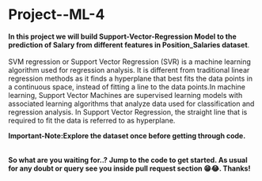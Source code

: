 # Project--ML-4

<table>

  **In this project we will build Support-Vector-Regression Model to the prediction of Salary from different features in Position_Salaries dataset**.<br></br>
  SVM regression or Support Vector Regression (SVR) is a machine learning algorithm used for regression analysis. It is different from traditional linear regression methods as it finds a hyperplane that best fits the data points in a continuous space, instead of fitting a line to the data points.In machine learning, Support Vector Machines are supervised learning models with associated learning algorithms that analyze data used for classification and regression analysis. In Support Vector Regression, the straight line that is required to fit the data is referred to as hyperplane.

 **Important-Note:Explore the dataset once before getting through code.**
  
</table>

**So what are you waiting for..? Jump to the code to get started. As usual for any doubt or query see you inside pull request section 😁😂. Thanks!**
